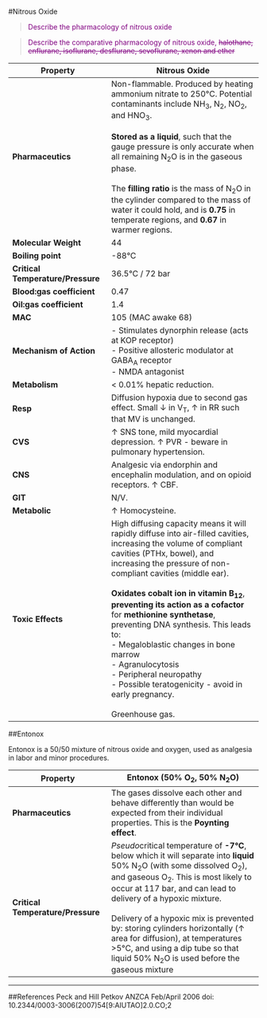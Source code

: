#Nitrous Oxide
> <p style="color:purple";> Describe the pharmacology of nitrous oxide </p>

<!--></!-->

> <p style="color:purple";> Describe the comparative pharmacology of nitrous oxide, <strike>halothane, enflurane, isoflurane, desflurane, sevoflurane, xenon and ether</strike></p>


|Property|Nitrous Oxide|
|--|--|
|**Pharmaceutics**|Non-flammable. Produced by heating ammonium nitrate to 250°C. Potential contaminants include NH<sub>3</sub>, N<sub>2</sub>, NO<sub>2</sub>, and HNO<sub>3</sub>.<br><br> **Stored as a liquid**, such that the gauge pressure is only accurate when all remaining N<sub>2</sub>O is in the gaseous phase.<br><br> The **filling ratio** is the mass of N<sub>2</sub>O in the cylinder compared to the mass of water it could hold, and is **0.75** in temperate regions, and **0.67** in warmer regions.
|**Molecular Weight**|44|
|**Boiling point**|-88°C|
|**Critical Temperature/Pressure**|36.5°C / 72 bar| 
|**Blood:gas coefficient**|0.47|
|**Oil:gas coefficient**|1.4|
|**MAC**|105 (MAC awake 68)|
|**Mechanism of Action**|- Stimulates dynorphin release (acts at KOP receptor) <br>- Positive allosteric modulator at GABA<sub>A</sub> receptor<br>- NMDA antagonist|
|**Metabolism**|< 0.01% hepatic reduction.|
|**Resp**|Diffusion hypoxia due to second gas effect. Small ↓ in V<sub>T</sub>, ↑ in RR such that MV is unchanged.|
|**CVS**|↑ SNS tone, mild myocardial depression. ↑ PVR - beware in pulmonary hypertension.|
|**CNS**|Analgesic via endorphin and encephalin modulation, and on opioid receptors. ↑ CBF.|
|**GIT**|N/V.|
|**Metabolic**|↑ Homocysteine.|
|**Toxic Effects**|High diffusing capacity means it will rapidly diffuse into air-filled cavities, increasing the volume of compliant cavities (PTHx, bowel), and increasing the pressure of non-compliant cavities (middle ear). <br><br> **Oxidates cobalt ion in vitamin B<sub>12</sub>**, **preventing its action as a cofactor** for **methionine synthetase**, preventing DNA synthesis. This leads to: <br>- Megaloblastic changes in bone marrow <br>- Agranulocytosis<br>- Peripheral neuropathy <br>- Possible teratogenicity - avoid in early pregnancy. <br><br> Greenhouse gas.|

##Entonox

Entonox is a 50/50 mixture of nitrous oxide and oxygen, used as analgesia in labor and minor procedures.

|Property|Entonox (50% O<sub>2</sub>, 50% N<sub>2</sub>O)
|--|--|
|**Pharmaceutics**| The gases dissolve each other and behave differently than would be expected from their individual properties. This is the **Poynting effect**.
|**Critical Temperature/Pressure**| *Pseudo*critical temperature of **-7°C**, below which it will separate into **liquid** 50% N<sub>2</sub>O (with some dissolved O<sub>2</sub>), and gaseous O<sub>2</sub>. This is most likely to occur at 117 bar, and can lead to delivery of a hypoxic mixture. <br><br> Delivery of a hypoxic mix is prevented by: storing cylinders horizontally (↑ area for diffusion), at temperatures >5°C, and using a dip tube so that liquid 50% N<sub>2</sub>O is used before the gaseous mixture

---

##References
Peck and Hill
Petkov
ANZCA Feb/April 2006
doi: 10.2344/0003-3006(2007)54[9:AIUTAO]2.0.CO;2